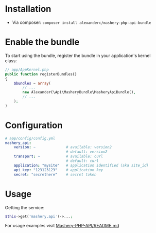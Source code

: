 Installation
============
- Via composer: `composer install alexanderc/mashery-php-api-bundle`

Enable the bundle
=================
To start using the bundle, register the bundle in your application's kernel class:

```php
// app/AppKernel.php
public function registerBundles()
{
    $bundles = array(
        // ...
        new AlexanderC\Api\MasheryBundle\MasheryApiBundle(),
        // ...
    );
)
```

Configuration
=============

```yml
# app/config/config.yml
mashery_api:
    version: ~              # available: version2
                            # default: version2
    transport: ~            # available: curl
                            # default: curl
    application: "mysite"   # application identified (aka site_id)
    api_key: "123123123"    # application key
    secret: "secrethere"    # secret token
```

Usage
=====

Getting the service:

```php
$this->get('mashery.api')->...;
```

For usage examples visit [Mashery-PHP-API/README.md](https://github.com/AlexanderC/Mashery-PHP-API/blob/master/README.md)

